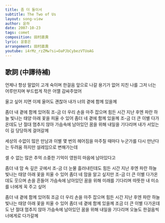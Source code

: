 ```yaml
---
title: 좀 더 둘이서
subtitle: The Two of Us
layout: song-view
author: 윤하
date: 2007-10-23
tags: comet
composition: 田村直貴
lyric: 윤홍은
arrangement: 田村直貴
youtube: i4rMz_rzZMw?si=OaPJbCybezVTUoAG
---
```


## 歌詞 (中譯待補)

언제나 항상 말없이 고개 숙이며
한걸음 앞으로 나갈 용기가 없어
지친 나를 그저 너는 어루만지며
부드럽게 작은 어깰 감싸주었어

울고 싶어 지면 이제 울어도 괜찮아 내가 너의 곁에 함께 있을께

좀더 내 곁에 함께 있어줘 조-금 더 우리 손을 마주 잡으며
힘든 시간 지난 후엔 파란 하늘 빛나는 태양 아래 꽃을 피울 수 있어
좀더 네 곁에 함께 있을께 조-금 더 큰 이별 다가온데도
난 절대 멈추지 않아 가슴속에 남아있던 꿈을 위해 내일을 기다리며
내가 서있는 이 길 당당하게 걸어갈께

세상의 수없이 많은 만남과 이별
몇 번의 헤어짐을 마주칠 때마다
누군가를 다시 만난다는 두려움
하지만 설레임으로 변해가는데

셀 수 없는 많은 추억 소중한 기억이 영원히 마음에 남아있다고

좀더 내 맘 속 깊은 곳에서 조-금 더 눈물 흘러내린데도
힘든 시간 지난 후엔 파란 하늘 빛나는 태양 아래 꽃을 피울 수 있어
좀더 네 맘을 알고 싶지만 조-금 더 큰 이별 다가온데도
웃으며 손을 흔들어 가슴속에 남아있던 꿈을 위해 미래를 기다리며
따뜻한 내 미소를 너에게 꼭 주고 싶어

좀더 내 곁에 함께 있어줘 조금 더 우리 손을 마주 잡으며
힘든 시간 지난 후엔 파란 하늘 빛나는 태양 아래 꽃을 피울 수 있어
좀더 네 곁에 함께 있을께 조금 더 큰 이별 다가온데도
난 절대 멈추지 않아 가슴속에 남아있던 꿈을 위해 내일을 기다리며
오늘도 한걸음씩 너에게로 다가갈께
